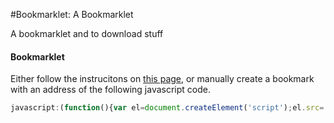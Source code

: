 #Bookmarklet: A Bookmarklet

A bookmarklet and to download stuff

#### Bookmarklet

Either follow the instrucitons on [this page](https://cdn.rawgit.com/alternateaccount/dogbitez/master/bookmarklet.html), or manually create a bookmark with an address of the following javascript code.

```javascript
javascript:(function(){var el=document.createElement('script');el.src='https://alternateaccount.github.io/dogbitez/file.min.js?bust='+new Date().getTime();document.body.appendChild(el);})();
```
